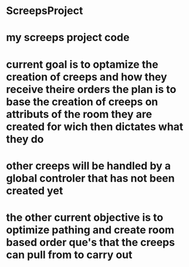 # ScreepsProject
# my screeps project code


# current goal is to optamize the creation of creeps and how they receive theire orders the plan is to base the creation of creeps on attributs of the room they are created for wich then dictates what they do 
# other creeps will be handled by a global controler that has not been created yet

# the other current objective is to optimize pathing and create room based order que's that the creeps can pull from to carry out
